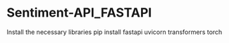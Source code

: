 # Sentiment-API_FASTAPI

Install the necessary libraries
pip install fastapi uvicorn transformers torch
